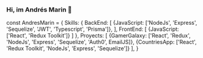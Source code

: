 ### Hi, im Andrés Marin 👋

const AndresMarin = {
  Skills: {
      BackEnd: [
          {JavaScript: ['NodeJs', 'Express', 'Sequelize', 'JWT', 'Typescript', 'Prisma']},
        ],
      FrontEnd: [
          {JavaScript: ['React', 'Redux Toolkit']}
        ]
    },
  Proyects: [
      {GamerGalaxy: ['React', 'Redux', 'NodeJs', 'Express', 'Sequelize', 'Auth0', EmailJS]},
      {CountriesApp: ['React', 'Redux Toolkit', 'NodeJs', 'Express', 'Sequelize']}
    ],
}
